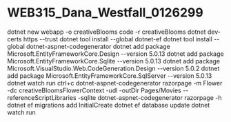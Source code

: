 # WEB315_Dana_Westfall_0126299
dotnet new webapp -o creativeBlooms code -r creativeBlooms dotnet dev-certs https --trust dotnet tool install --global dotnet-ef dotnet tool install --global dotnet-aspnet-codegenerator dotnet add package Microsoft.EntityFrameworkCore.Design --version 5.0.13 dotnet add package Microsoft.EntityFrameworkCore.Sqlite --version 5.0.13 dotnet add package Microsoft.VisualStudio.Web.CodeGeneration.Design --version 5.0.2 dotnet add package Microsoft.EntityFrameworkCore.SqlServer --version 5.0.13 dotnet watch run ctrl+c dotnet-aspnet-codegenerator razorpage -m Flower -dc creativeBloomsFlowerContext -udl -outDir Pages/Movies --referenceScriptLibraries -sqlite dotnet-aspnet-codegenerator razorpage -h dotnet ef migrations add InitialCreate dotnet ef database update dotnet watch run

 
